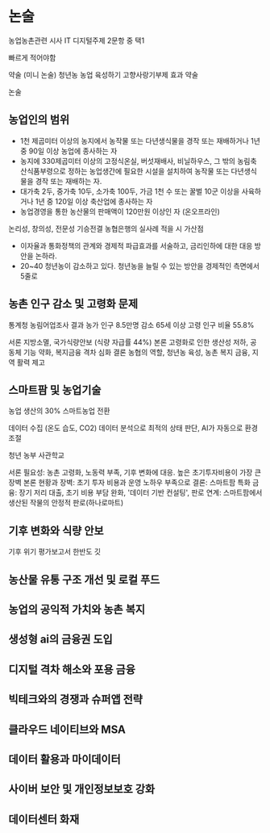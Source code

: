 
# 논술
농업농촌관련 시사
IT 디지털주제 2문항 중 택1

빠르게 적어야함


약술 (미니 논술)
청년농 농업 육성하기
고향사랑기부제 효과 약술

논술

## 농업인의 범위
- 1천 제곱미터 이상의 농지에서 농작물 또는 다년생식물을 경작 또는 재배하거나 1년 중 90일 이상 농업에 종사하는 자
- 농지에 330제곱미터 이상의 고정식온실, 버섯재배사, 비닐하우스, 그 밖의 농림축산식품부령으로 정하는 농업생간에 필요한 시설을 설치하여 농작물 또는 다년생식물을 경작 또는 재배하는 자.
- 대가축 2두, 중가축 10두, 소가축 100두, 가금 1천 수 또는 꿀벌 10군 이상을 사육하거나 1년 중 120일 이상 축산업에 종사하는 자
- 농업경영을 통한 농산물의 판매액이 120만원 이상인 자 (온오프라인)


논리성, 창의성, 전문성
기승전결
농협은행의 실사례 적을 시 가산점

- 이자율과 통화정책의 관계와 경제적 파급효과를 서술하고, 금리인하에 대한 대응 방안을 논하라.
- 20~40 청년농이 감소하고 있다. 청년농을 늘릴 수 있는 방안을 경제적인 측면에서 5줄로

## 농촌 인구 감소 및 고령화 문제

통계청 농림어업조사 결과 농가 인구 8.5만명 감소
65세 이상 고령 인구 비율 55.8%

서론 지방소멸, 국가식량안보 (식량 자급률 44%)
본론 고령화로 인한 생산성 저하, 공동체 기능 약화, 복지금융 격차 심화
결론 농협의 역할, 청년농 육성, 농촌 복지 금융, 지역 활력 제고
## 스마트팜 및 농업기술
농업 생산의 30% 스마트농업 전환

데이터 수집 (온도 습도, CO2) 데이터 분석으로 최적의 상태 판단, AI가 자동으로 환경 조절

청년 농부 사관학교

서론 필요성: 농촌 고령화, 노동력 부족, 기후 변화에 대응. 높은 초기투자비용이 가장 큰 장벽
본론 현황과 장벽: 초기 투자 비용과 운영 노하우 부족으로 
결론: 스마트팜 특화 금융: 장기 저리 대출, 초기 비용 부담 완화, '데이터 기반 컨설팅', 판로 연계: 스마트팜에서 생산된 작물의 안정적 판로(하나로마트)

## 기후 변화와 식량 안보
기후 위기 평가보고서 한반도 깃

## 농산물 유통 구조 개선 및 로컬 푸드

## 농업의 공익적 가치와 농촌 복지

## 생성형 ai의 금융권 도입

## 디지털 격차 해소와 포용 금융

## 빅테크와의 경쟁과 슈퍼앱 전략

## 클라우드 네이티브와 MSA

## 데이터 활용과 마이데이터

## 사이버 보안 및 개인정보보호 강화

## 데이터센터 화재